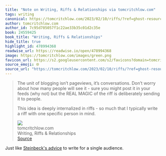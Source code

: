 ```yaml
---
title: "Note on Writing, Riffs & Relationships via tomcritchlow.com"
tags: writing
canonical: https://tomcritchlow.com/2023/02/10/riffs/?ref=ghost-resources
author: tomcritchlow.com
author_id: 7c95d705057f1c22ae33b35c01d2c35e
book: 24559425
book_title: "Writing, Riffs & Relationships"
hide_title: true
highlight_id: 478994368
readwise_url: https://readwise.io/open/478994368
image: https://tomcritchlow.com/images/green.png
favicon_url: https://s2.googleusercontent.com/s2/favicons?domain=tomcritchlow.com
source_emoji: 🌐
source_url: "https://tomcritchlow.com/2023/02/10/riffs/?ref=ghost-resources#:~:text=The%20unit%20of,person%20in%20mind."
---
```


> The unit of blogging isn’t pageviews, it’s conversations. Don’t worry about how many people will see it - sure you might post it in your feeds (why not) but the REAL MAGIC of the riff is deliberately sending it to people.
> 
> This idea is deeply internalized in riffs - so much that I typically write a riff with one specific person in mind.
> <div class="quoteback-footer"><div class="quoteback-avatar"><img class="mini-favicon" src="https://s2.googleusercontent.com/s2/favicons?domain=tomcritchlow.com"></div><div class="quoteback-metadata"><div class="metadata-inner"><span style="display:none">FROM:</span><div aria-label="tomcritchlow.com" class="quoteback-author"> tomcritchlow.com</div><div aria-label="Writing, Riffs & Relationships" class="quoteback-title"> Writing, Riffs & Relationships</div></div></div><div class="quoteback-backlink"><a target="_blank" aria-label="go to the full text of this quotation" rel="noopener" href="https://tomcritchlow.com/2023/02/10/riffs/?ref=ghost-resources#:~:text=The%20unit%20of,person%20in%20mind." class="quoteback-arrow"> Source</a></div></div>

Just like [Steinbeck's advice](https://notes.joshbeckman.org/notes/478994630) to write for a single audience.